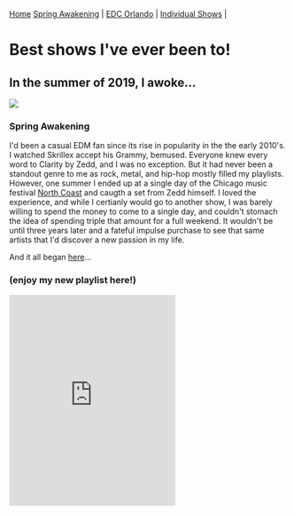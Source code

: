 <!DOCTYPE html>
<html>
<head>
  <!-- Required meta tags -->
  <meta charset="utf-8">
  <meta name="viewport" content="width=device-width, initial-scale=1, shrink-to-fit=no">
  <link rel="stylesheet" href="https://stackpath.bootstrapcdn.com/bootstrap/4.3.1/css/bootstrap.min.css" integrity="sha384-ggOyR0iXCbMQv3Xipma34MD+dH/1fQ784/j6cY/iJTQUOhcWr7x9JvoRxT2MZw1T" crossorigin="anonymous">
  <link rel="stylesheet" type="text/css" href="stylesMod.css"></link>
    <title>Take Me Dancing: Blog</title>
</head>
    <body>
      <nav>
        <!--MUST CHANGE LINKS #DELETE-->
        <a href="/proj0demo/index.html">Home</a>
        <a href="/proj0demo/spring-awakening.html">Spring Awakening</a> |
        <a href="/proj0demo/edc-orlando.html">EDC Orlando</a> |
        <a href="/proj0demo/shows.html">Individual Shows</a> |
      </nav>
      <div class="main_heading">
        <h1> Best shows I've ever been to! </h1>
      </div>
        <h2 class="teaser"> In the summer of 2019, I awoke...</h2>
          <div class="banner-img">
              <img src="images/edc_o_03.jpg" class="banner">
          </div>
          <div class="container text">
            <div class="row">
              <div class="col-md">
          <h3 id="SA-Headline"> Spring Awakening </h3>
          <p>I'd been a casual EDM fan since its rise in popularity in the the early 2010's. I watched Skrillex accept his Grammy, bemused. Everyone knew every word to Clarity by Zedd, and I was no exception.
          But it had never been a standout genre to me as rock, metal, and hip-hop mostly filled my playlists. However, one summer I ended up at a single day of the Chicago music festival <a href="https://www.northcoastfestival.com/">North Coast</a> and caugth a set from Zedd himself.
        I loved the experience, and while I certianly would go to another show, I was barely willing to spend the money to come to a single day, and couldn't stomach the idea of spending triple that amount for a full weekend.
      It wouldn't be until three years later and a fateful impulse purchase to see that same artists that I'd discover a new passion in my life.</p>
          <p>And it all began <a href="/proj0demo/spring-awakening.html">here</a>...</p>
              </div>
            </div>
          </div>
          <div class="container text">
            <div class="row">
              <div class="col-md">
                <h3 id="playlist">(enjoy my new playlist here!)</h3>
                <iframe src="https://open.spotify.com/embed/playlist/7eh7xC9LU6sCrF3HR4CDyF" class="embed-responsive-item" width="300" height="380" frameborder="0" allowtransparency="true" allow="encrypted-media"></iframe>
              </div>
            </div>
          </div>
        <script src="https://code.jquery.com/jquery-3.3.1.slim.min.js" integrity="sha384-q8i/X+965DzO0rT7abK41JStQIAqVgRVzpbzo5smXKp4YfRvH+8abtTE1Pi6jizo" crossorigin="anonymous"></script>
        <script src="https://cdnjs.cloudflare.com/ajax/libs/popper.js/1.14.7/umd/popper.min.js" integrity="sha384-UO2eT0CpHqdSJQ6hJty5KVphtPhzWj9WO1clHTMGa3JDZwrnQq4sF86dIHNDz0W1" crossorigin="anonymous"></script>
        <script src="https://stackpath.bootstrapcdn.com/bootstrap/4.3.1/js/bootstrap.min.js" integrity="sha384-JjSmVgyd0p3pXB1rRibZUAYoIIy6OrQ6VrjIEaFf/nJGzIxFDsf4x0xIM+B07jRM" crossorigin="anonymous"></script>
    </body>
</html>
